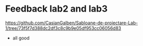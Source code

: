 # Feedback lab2 and lab3
https://github.com/CasianGalben/Sabloane-de-proiectare-Lab-1/tree/73f5f7d388dc2df3c8c9b9e05df953cc06056d83

- all good
